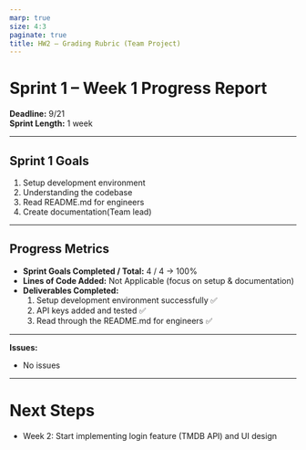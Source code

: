 ```yaml
---
marp: true
size: 4:3
paginate: true
title: HW2 – Grading Rubric (Team Project)
---
```



# Sprint 1 – Week 1 Progress Report
**Deadline:** 9/21  
**Sprint Length:** 1 week 

---

## Sprint 1 Goals
1. Setup development environment
2. Understanding the codebase
3. Read README.md for engineers
4. Create documentation(Team lead)

---

## Progress Metrics
- **Sprint Goals Completed / Total:** 4 / 4 → 100%  
- **Lines of Code Added:** Not Applicable (focus on setup & documentation)
- **Deliverables Completed:**  
  1. Setup development environment successfully ✅
  2. API keys added and tested ✅
  3. Read through the README.md for engineers ✅

---


**Issues:**  
- No issues

---

# Next Steps
- Week 2: Start implementing login feature (TMDB API) and UI design


